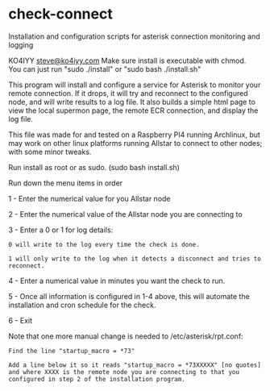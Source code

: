 # check-connect
Installation and configuration scripts for asterisk connection monitoring and logging

KO4IYY
steve@ko4iyy.com
Make sure install is executable with chmod.  
You can just run "sudo ./install" or "sudo bash ./install.sh"

This program will install and configure a service for Asterisk to monitor your remote connection.  If it drops, it will try and reconnect to the configured node, and will write results to a log file.  It also builds a simple html page to view the local supermon page, the remote ECR connection, and display the log file.

This file was made for and tested on a Raspberry PI4 running Archlinux, but may work on other linux platforms running Allstar to connect to other nodes; with some minor tweaks.


Run install as root or as sudo. (sudo bash install.sh)

Run down the menu items in order

1 - Enter the numerical value for you Allstar node

2 - Enter the numerical value of the Allstar node you are connecting to

3 - Enter a 0 or 1 for log details:

	0 will write to the log every time the check is done.
	
	1 will only write to the log when it detects a disconnect and tries to reconnect.
	
4 - Enter a numerical value in minutes you want the check to run.

5 - Once all information is configured in 1-4 above, this will automate the installation and cron schedule for the check.

6 - Exit


Note that one more manual change is needed to /etc/asterisk/rpt.conf:

	Find the line "startup_macro = *73"
	
	Add a line below it so it reads "startup_macro = *73XXXXX" [no quotes] and where XXXX is the remote node you are connecting to that you configured in step 2 of the installation program.
